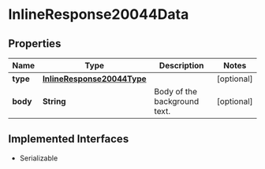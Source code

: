 

# InlineResponse20044Data


## Properties

Name | Type | Description | Notes
------------ | ------------- | ------------- | -------------
**type** | [**InlineResponse20044Type**](InlineResponse20044Type.md) |  |  [optional]
**body** | **String** | Body of the background text. |  [optional]


## Implemented Interfaces

* Serializable


